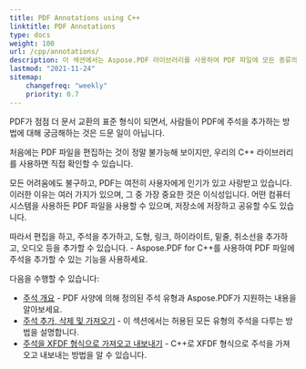 ```yaml
---
title: PDF Annotations using C++
linktitle: PDF Annotations
type: docs
weight: 100
url: /cpp/annotations/
description: 이 섹션에서는 Aspose.PDF 라이브러리를 사용하여 PDF 파일에 모든 종류의 주석을 추가하는 방법을 보여줍니다. C++에서 주석을 그리거나 열거나 추가하는 방법을 알아보세요.
lastmod: "2021-11-24"
sitemap:
    changefreq: "weekly"
    priority: 0.7
---
```


PDF가 점점 더 문서 교환의 표준 형식이 되면서, 사람들이 PDF에 주석을 추가하는 방법에 대해 궁금해하는 것은 드문 일이 아닙니다.

처음에는 PDF 파일을 편집하는 것이 정말 불가능해 보이지만, 우리의 C++ 라이브러리를 사용하면 직접 확인할 수 있습니다.

모든 어려움에도 불구하고, PDF는 여전히 사용자에게 인기가 있고 사랑받고 있습니다. 이러한 이유는 여러 가지가 있으며, 그 중 가장 중요한 것은 이식성입니다. 어떤 컴퓨터 시스템을 사용하든 PDF 파일을 사용할 수 있으며, 저장소에 저장하고 공유할 수도 있습니다.

따라서 편집을 하고, 주석을 추가하고, 도형, 링크, 하이라이트, 밑줄, 취소선을 추가하고, 오디오 등을 추가할 수 있습니다. - Aspose.PDF for C++를 사용하여 PDF 파일에 주석을 추가할 수 있는 기능을 사용하세요.

다음을 수행할 수 있습니다:

- [주석 개요](/pdf/cpp/overview-of-annotations/) - PDF 사양에 의해 정의된 주석 유형과 Aspose.PDF가 지원하는 내용을 알아보세요.
- [주석 추가, 삭제 및 가져오기](/pdf/cpp/add-delete-and-get-annotation/) - 이 섹션에서는 허용된 모든 유형의 주석을 다루는 방법을 설명합니다.
- [주석을 XFDF 형식으로 가져오고 내보내기](/pdf/cpp/import-export-xfdf/) - C++로 XFDF 형식으로 주석을 가져오고 내보내는 방법을 알 수 있습니다.